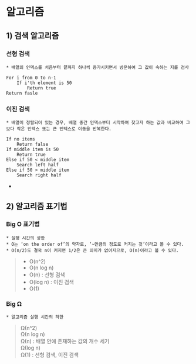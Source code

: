 # 알고리즘

## 1) 검색 알고리즘

### 선형 검색
	* 배열의 인덱스를 처음부터 끝까지 하나씩 증가시키면서 방문하여 그 값이 속하는 지를 검사

```
For i from 0 to n-1
	If i'th element is 50
		Return true
Return fasle
```

### 이진 검색
	* 배열이 정렬되어 있는 경우, 배열 중간 인덱스부터 시작하여 찾고자 하는 값과 비교하여 그보다 작은 인덱스 또는 큰 인덱스로 이동을 반복한다.

```
If no items
	Return false
If middle item is 50
	Return true
Else if 50 < middle item
	Search left half
Else if 50 > middle item
	Search right half
```

-

## 2) 알고리즘 표기법
### Big O 표기법
	* 실행 시간의 상한
	* O는 ‘on the order of’의 약자로, ‘~만큼의 정도로 커지는 것’이라고 볼 수 있다.
	* O(n/2)도 결국 n이 커지면 1/2은 큰 의미가 없어지므로, O(n)이라고 볼 수 있다.

> - O(n^2)  
> - O(n log n)  
> - O(n) : 선형 검색  
> - O(log n) : 이진 검색  
> - O(1)  

### Big Ω
	* 알고리즘 실행 시간의 하한

> Ω(n^2)  
> Ω(n log n)  
> Ω(n) : 배열 안에 존재하는 값의 개수 세기  
> Ω(log n)  
> Ω(1) : 선형 검색, 이진 검색  